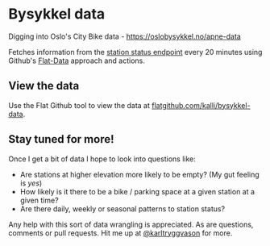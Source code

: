 # Bysykkel data

Digging into Oslo's City Bike data - https://oslobysykkel.no/apne-data

Fetches information from the [station status endpoint](https://oslobysykkel.no/apne-data/sanntid) every 20 minutes using Github's [Flat-Data](https://githubnext.com/projects/flat-data/) approach and actions.

## View the data

Use the Flat Github tool to view the data at [flatgithub.com/kalli/bysykkel-data](https://flatgithub.com/Kalli/bysykkel-data).

## Stay tuned for more!

Once I get a bit of data I hope to look into questions like:

* Are stations at higher elevation more likely to be empty? (My gut feeling is *yes*)
* How likely is it there to be a bike / parking space at a given station at a given time?
* Are there daily, weekly or seasonal patterns to station status?

Any help with this sort of data wrangling is appreciated. As are questions, comments or pull requests. Hit me up at [@karltryggvason](https://twitter.com/karltryggvason) for more.